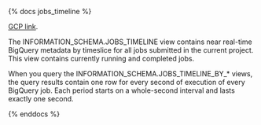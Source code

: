 {% docs jobs_timeline %}

[GCP link](https://cloud.google.com/bigquery/docs/information-schema-jobs-timeline).

The INFORMATION_SCHEMA.JOBS_TIMELINE view contains near real-time BigQuery metadata by timeslice for all jobs submitted in the current project. This view contains currently running and completed jobs.

When you query the INFORMATION_SCHEMA.JOBS_TIMELINE_BY_* views, the query results contain one row for every second of execution of every BigQuery job. Each period starts on a whole-second interval and lasts exactly one second.

{% enddocs %}